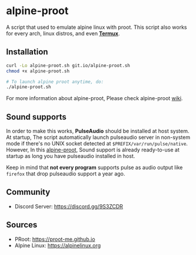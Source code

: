 # alpine-proot 
A script that used to emulate alpine linux with proot. This script also works for every arch, linux distros, and even **__[Termux](https://termux.org)__**.

## Installation
```sh
curl -Lo alpine-proot.sh git.io/alpine-proot.sh
chmod +x alpine-proot.sh 

# To launch alpine proot anytime, do:
./alpine-proot.sh
```

For more information about alpine-proot, Please check alpine-proot [wiki](https://github.com/Yonle/alpine-proot/wiki).
## Sound supports
In order to make this works, **__PulseAudio__** should be installed at host system. At startup, The script automatically launch pulseaudio server in non-system mode if there's no UNIX socket detected at `$PREFIX/var/run/pulse/native`. However, In this [alpine-proot](https://github.com/Yonle/alpine-proot), Sound support is already ready-to-use at startup as long you have pulseaudio installed in host.

Keep in mind that **__not every program__** supports pulse as audio output like `firefox` that drop pulseaudio support a year ago.

## Community
- Discord Server: https://discord.gg/9S3ZCDR

## Sources
- PRoot: https://proot-me.github.io
- Alpine Linux: https://alpinelinux.org
